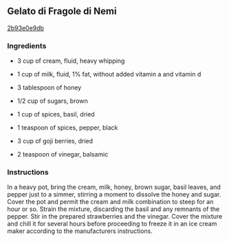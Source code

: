 ## Gelato di Fragole di Nemi

[2b93e0e9db](http://www.epicurious.com/recipes/food/views/gelato-di-fragole-di-nemi-391116)

### Ingredients

 - 3 cup of cream, fluid, heavy whipping

 - 1 cup of milk, fluid, 1% fat, without added vitamin a and vitamin d

 - 3 tablespoon of honey

 - 1/2 cup of sugars, brown

 - 1 cup of spices, basil, dried

 - 1 teaspoon of spices, pepper, black

 - 3 cup of goji berries, dried

 - 2 teaspoon of vinegar, balsamic

### Instructions

In a heavy pot, bring the cream, milk, honey, brown sugar, basil leaves, and pepper just to a simmer, stirring a moment to dissolve the honey and sugar. Cover the pot and permit the cream and milk combination to steep for an hour or so. Strain the mixture, discarding the basil and any remnants of the pepper. Stir in the prepared strawberries and the vinegar. Cover the mixture and chill it for several hours before proceeding to freeze it in an ice cream maker according to the manufacturers instructions.